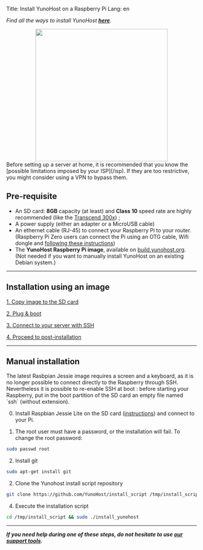 Title: Install YunoHost on a Raspberry Pi
Lang: en

*Find all the ways to install YunoHost **[here](/install)**.*

<center>
<img src="/images/raspberrypi.jpg" width=350>
</center>

<div class="alert alert-info" markdown="1">
Before setting up a server at home, it is recommended that you know the [possible limitations imposed by your ISP](/isp). If they are too restrictive, you might consider using a VPN to bypass them.
</div>

## Pre-requisite

- An SD card: **8GB** capacity (at least) and **Class 10** speed rate are highly recommended (like the [Transcend 300x](http://www.amazon.fr/Transcend-microSDHC-adaptateur-TS32GUSDU1E-Emballage/dp/B00CES44EO)) ;
- A power supply (either an adapter or a MicroUSB cable)
- An ethernet cable (RJ-45) to connect your Raspberry Pi to your router. (Raspberry Pi Zero users can connect the Pi using an OTG cable, Wifi dongle and [following these instructions](https://davidmaitland.me/2015/12/raspberry-pi-zero-headless-setup/))
- The **YunoHost Raspberry Pi image**, available on [build.yunohost.org](http://build.yunohost.org/). (Not needed if you want to manually install YunoHost on an existing Debian system.)

---

## Installation using an image

<a class="btn btn-lg btn-default" href="/copy_image">1. Copy image to the SD card</a>

<a class="btn btn-lg btn-default" href="/plug_and_boot">2. Plug & boot</a>

<a class="btn btn-lg btn-default" href="/ssh">3. Connect to your server with SSH</a>

<a class="btn btn-lg btn-default" href="/postinstall">4. Proceed to post-installation</a>

---

## Manual installation

<div class="alert alert-warning" markdown="1">
The latest Rasbpian Jessie image requires a screen and a keyboard, as it is no longer possible to connect directly to the Raspberry through SSH. Nevertheless it is possible to re-enable SSH at boot : before starting your Raspberry, put in the boot partition of the SD card an empty file named `ssh` (without extension).
</div>

0. Install Raspbian Jessie Lite on the SD card ([instructions](https://www.raspberrypi.org/downloads/raspbian/)) and connect to your Pi.

1. The root user must have a password, or the installation will fail. To change the root password:
```bash
sudo passwd root
```

2. Install git
```bash
sudo apt-get install git
```

2. Clone the Yunohost install script repository
```bash
git clone https://github.com/YunoHost/install_script /tmp/install_script
```

4. Execute the installation script
```bash
cd /tmp/install_script && sudo ./install_yunohost
```

---

***If you need help during one of these steps, do not hesitate to use [our support tools](/support).***
